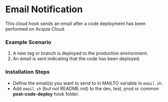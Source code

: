 # Email Notification

This cloud hook sends an email after a code deployment has been performed on
Acquia Cloud.

### Example Scenario

1. A new tag or branch is deployed to the production environment.
2. An email is sent indicating that the code has been deployed.

### Installation Steps

* Define the email(s) you want to send to in MAILTO variable in `email.sh`.
* Add `email.sh` (but _not_ README.md) to the dev, test, prod or common
 __post-code-deploy__ hook folder.
